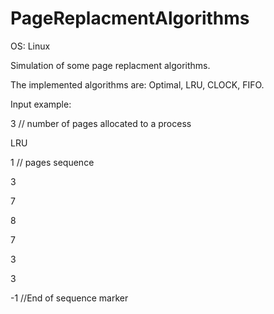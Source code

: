 # PageReplacmentAlgorithms

OS: Linux

Simulation of some page replacment algorithms.

The implemented algorithms are:
Optimal,
LRU,
CLOCK,
FIFO.

Input example:

3  // number of pages allocated to a process

LRU

1  // pages sequence

3 

7 

8 

7

3

3

-1 //End of sequence marker 
